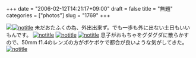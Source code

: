 +++
date = "2006-02-12T14:21:17+09:00"
draft = false
title = "無題"
categories = ["photos"]
slug = "1769"
+++

<img src="http://hbkr.org/images/dailyicons/photo.gif" class="thumb-img"><a href="http://www.flickr.com/photos/h-b-k-r/98440789/" target="_blank"><img src="http://static.flickr.com/33/98440789_b6db96fd65.jpg" class="photoen" alt="notitle"  /></a>
未だおたふくの為、外出出来ず。でも一歩も外に出ない土日もいいもんです。
<a href="http://www.flickr.com/photos/h-b-k-r/98514591/" target="_blank"><img src="http://static.flickr.com/25/98514591_b74568f728.jpg" class="photoen" alt="notitle"  /></a>
<a href="http://www.flickr.com/photos/h-b-k-r/98440788/" target="_blank"><img src="http://static.flickr.com/33/98440788_c831422a12.jpg" class="photoen" alt="notitle"  /></a>
<a href="http://www.flickr.com/photos/h-b-k-r/98440786/" target="_blank"><img src="http://static.flickr.com/43/98440786_227d3dc369.jpg" class="photoen" alt="notitle"  /></a>
息子がおもちゃをグダグダに散らかすので、50mm f1.4のレンズの方がボケボケで都合が良いような気がしてきた。
<a href="http://www.flickr.com/photos/h-b-k-r/98586561/" target="_blank"><img src="http://static.flickr.com/26/98586561_77b980c047.jpg" class="photoen" alt="notitle"  /></a>
